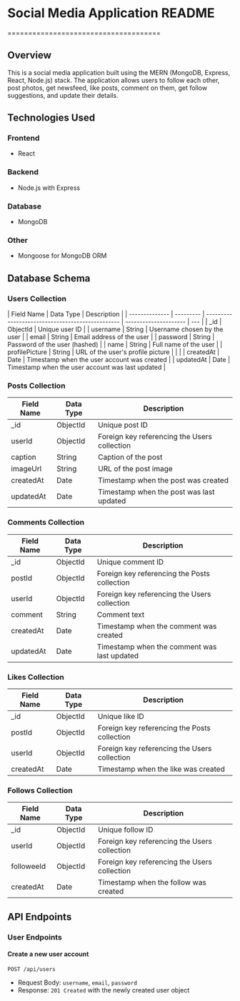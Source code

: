 # Social Media Application README

=====================================

## Overview

This is a social media application built using the MERN (MongoDB, Express, React, Node.js) stack. The application allows users to follow each other, post photos, get newsfeed, like posts, comment on them, get follow suggestions, and update their details.

## Technologies Used

### Frontend

- React

### Backend

- Node.js with Express

### Database

- MongoDB

### Other

- Mongoose for MongoDB ORM

## Database Schema

### Users Collection

| Field Name     | Data Type | Description                                      |
| -------------- | --------- | ------------------------------------------------ | --------------------- | --- |
| \_id           | ObjectId  | Unique user ID                                   |
| username       | String    | Username chosen by the user                      |
| email          | String    | Email address of the user                        |
| password       | String    | Password of the user (hashed)                    |
| name           | String    | Full name of the user                            |
| profilePicture | String    | URL of the user's profile picture                |
| <!--           | bio       | String                                           | Short bio of the user | --> |
| createdAt      | Date      | Timestamp when the user account was created      |
| updatedAt      | Date      | Timestamp when the user account was last updated |

### Posts Collection

| Field Name | Data Type | Description                                  |
| ---------- | --------- | -------------------------------------------- |
| \_id       | ObjectId  | Unique post ID                               |
| userId     | ObjectId  | Foreign key referencing the Users collection |
| caption    | String    | Caption of the post                          |
| imageUrl   | String    | URL of the post image                        |
| createdAt  | Date      | Timestamp when the post was created          |
| updatedAt  | Date      | Timestamp when the post was last updated     |

### Comments Collection

| Field Name | Data Type | Description                                  |
| ---------- | --------- | -------------------------------------------- |
| \_id       | ObjectId  | Unique comment ID                            |
| postId     | ObjectId  | Foreign key referencing the Posts collection |
| userId     | ObjectId  | Foreign key referencing the Users collection |
| comment    | String    | Comment text                                 |
| createdAt  | Date      | Timestamp when the comment was created       |
| updatedAt  | Date      | Timestamp when the comment was last updated  |

### Likes Collection

| Field Name | Data Type | Description                                  |
| ---------- | --------- | -------------------------------------------- |
| \_id       | ObjectId  | Unique like ID                               |
| postId     | ObjectId  | Foreign key referencing the Posts collection |
| userId     | ObjectId  | Foreign key referencing the Users collection |
| createdAt  | Date      | Timestamp when the like was created          |

### Follows Collection

| Field Name | Data Type | Description                                  |
| ---------- | --------- | -------------------------------------------- |
| \_id       | ObjectId  | Unique follow ID                             |
| userId     | ObjectId  | Foreign key referencing the Users collection |
| followeeId | ObjectId  | Foreign key referencing the Users collection |
| createdAt  | Date      | Timestamp when the follow was created        |

## API Endpoints

### User Endpoints

#### Create a new user account

`POST /api/users`

- Request Body: `username`, `email`, `password`
- Response: `201 Created` with the newly created user object

<!-- #### Get a user's profile information
`GET /api/users/{id}`

* Response: `200 OK` with the user object

#### Update a user's profile information
`PUT /api/users/{id}`

* Request Body: `username`, `email`, `password`, `name`, `profilePicture`, `bio`
* Response: `200 OK` with the updated user object

#### Delete a user account
`DELETE /api/users/{id}`

* Response: `204 No Content`

### Post Endpoints

#### Create a new post
`POST /api/posts`

* Request Body: , `imageUrl`
* Response: `201 Created` with the newly created post object

#### Get a post's information
`GET /api/posts/{id}`

* Response: `200 OK` with the post object

#### Update a post's information
`PUT /api/posts/{id}`

* Request Body: `caption`, `imageUrl`
* Response: `200 OK` with the updated post object

#### Delete a post
`DELETE /api/posts/{id}`

* Response: `204 No Content`

### Comment Endpoints

#### Create a new comment
`POST /api/comments`

* Request Body: `postId`, `comment`
* Response: `201 Created` with the newly created comment object

#### Get a comment's information
`GET /api/comments/{id}`

* Response: `200 OK` with the comment object -->
